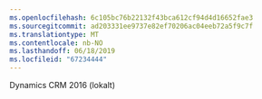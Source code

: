 ```yaml
---
ms.openlocfilehash: 6c105bc76b22132f43bca612cf94d4d16652fae3
ms.sourcegitcommit: ad203331ee9737e82ef70206ac04eeb72a5f9c7f
ms.translationtype: MT
ms.contentlocale: nb-NO
ms.lasthandoff: 06/18/2019
ms.locfileid: "67234444"
---
```

Dynamics CRM 2016 (lokalt)